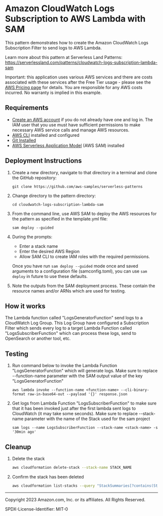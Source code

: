 # Amazon CloudWatch Logs Subscription to AWS Lambda with SAM

This pattern demonstrates how to create the Amazon CloudWatch Logs Subscription Filter to send logs to AWS Lambda. 

Learn more about this pattern at Serverless Land Patterns: https://serverlessland.com/patterns/cloudwatch-logs-subscription-lambda-sam

Important: this application uses various AWS services and there are costs associated with these services after the Free Tier usage - please see the [AWS Pricing page](https://aws.amazon.com/pricing/) for details. You are responsible for any AWS costs incurred. No warranty is implied in this example.

## Requirements

* [Create an AWS account](https://portal.aws.amazon.com/gp/aws/developer/registration/index.html) if you do not already have one and log in. The IAM user that you use must have sufficient permissions to make necessary AWS service calls and manage AWS resources.
* [AWS CLI](https://docs.aws.amazon.com/cli/latest/userguide/install-cliv2.html) installed and configured
* [Git Installed](https://git-scm.com/book/en/v2/Getting-Started-Installing-Git)
* [AWS Serverless Application Model](https://docs.aws.amazon.com/serverless-application-model/latest/developerguide/serverless-sam-cli-install.html) (AWS SAM) installed

## Deployment Instructions

1. Create a new directory, navigate to that directory in a terminal and clone the GitHub repository:
    ``` 
    git clone https://github.com/aws-samples/serverless-patterns
    ```
2. Change directory to the pattern directory:
    ```
    cd cloudwatch-logs-subscription-lambda-sam
    ```
3. From the command line, use AWS SAM to deploy the AWS resources for the pattern as specified in the template.yml file:
    ```
    sam deploy --guided
    ```
4. During the prompts:
    * Enter a stack name
    * Enter the desired AWS Region
    * Allow SAM CLI to create IAM roles with the required permissions.

    Once you have run `sam deploy --guided` mode once and saved arguments to a configuration file (samconfig.toml), you can use `sam deploy` in future to use these defaults.

5. Note the outputs from the SAM deployment process. These contain the resource names and/or ARNs which are used for testing.

## How it works

The Lambda function called "LogsGeneratorFunction" send logs to a CloudWatch Log Group. 
This Log Group have configured a Subscription Filter which sends every log to a target Lambda Function called "LogsSubscriberFunction" which can process these logs, send to OpenSearch or another tool, etc.

## Testing

1. Run command below to invoke the Lambda Function "LogsGeneratorFunction" which will generate logs. Make sure to replace --function-name parameter with the SAM output value of the key "LogsGeneratorFunction" 
    ```
    aws lambda invoke --function-name <function-name> --cli-binary-format raw-in-base64-out --payload '{}' response.json
    ```
2. Get logs from Lambda Function "LogsSubscriberFunction" to make sure that it has been invoked just after the first lambda sent logs to CloudWatch (it may take some seconds). Make sure to replace --stack-name parameter with the name of the Stack used for the sam project
    ```
    sam logs --name LogsSubscriberFunction --stack-name <stack-name> -s '30min ago'
    ```

## Cleanup
 
1. Delete the stack
    ```bash
    aws cloudformation delete-stack --stack-name STACK_NAME
    ```
1. Confirm the stack has been deleted
    ```bash
    aws cloudformation list-stacks --query "StackSummaries[?contains(StackName,'STACK_NAME')].StackStatus"
    ```
----
Copyright 2023 Amazon.com, Inc. or its affiliates. All Rights Reserved.

SPDX-License-Identifier: MIT-0
